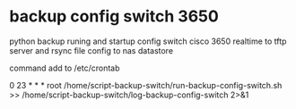 # backup config switch 3650
python backup runing and startup config switch cisco 3650 realtime to tftp server and rsync file config to nas datastore

command add to /etc/crontab

0 23 * * * root /home/script-backup-switch/run-backup-config-switch.sh >> /home/script-backup-switch/log-backup-config-switch 2>&1
